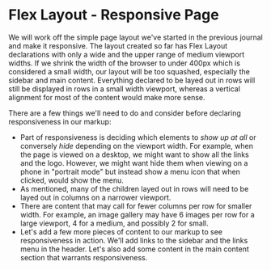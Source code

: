 # Flex Layout - Responsive Page

We will work off the simple page layout we've started in the previous journal and make it responsive. The layout created so far has Flex Layout declarations
with only a wide and the upper range of medium viewport widths. If we shrink the width of the browser to under 400px which is considered a small width,
our layout will be too squashed, especially the sidebar and main content. Everything declared to be layed out in rows will still be displayed in rows
in a small width viewport, whereas a vertical alignment for most of the content would make more sense.

There are a few things we'll need to do and consider before declaring responsiveness in our markup:

* Part of responsiveness is deciding which elements to *show up at all* or conversely *hide* depending on the viewport width. For example, when the page
is viewed on a desktop, we might want to show all the links and the logo. However, we might want hide them when viewing on a phone in "portrait mode"
but instead show a menu icon that when clicked, would show the menu.
* As mentioned, many of the children layed out in rows will need to be layed out in columns on a narrower viewport.
* There are content that may call for fewer columns per row for smaller width. For example, an image gallery may have 6 images per row for a large
viewport, 4 for a medium, and possibly 2 for small.
* Let's add a few more pieces of content to our markup to see responsiveness in action. We'll add links to the sidebar and the links menu in the header.
Let's also add some content in the main content section that warrants responsiveness.